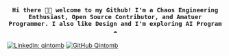 <h4 align="center"><samp> Hi there 👋🏾  welcome to my Github! I'm a Chaos Engineering Enthusiast, Open Source Contributor, and Amatuer Programmer. I also like Design and I'm exploring AI Program ☁️ </samp></h4>

<p align="center">
<p dir="auto"><a href="https://www.linkedin.com/in/qintomb/" rel="nofollow"><img src="https://camo.githubusercontent.com/f2d063a15d640a4c20833c9112eeb90415f4b92d5136754eb0725f71c42ffc2e/68747470733a2f2f696d672e736869656c64732e696f2f62616467652f2d4768617a692d626c75653f7374796c653d666c61742d737175617265266c6f676f3d4c696e6b6564696e266c6f676f436f6c6f723d7768697465266c696e6b3d68747470733a2f2f7777772e6c696e6b6564696e2e636f6d2f696e2f6768617a692d6b68616e2f" alt="Linkedin: qintomb" data-canonical-src="https://img.shields.io/badge/-Ghazi-blue?style=flat-square&amp;logo=Linkedin&amp;logoColor=white&amp;link=https://www.linkedin.com/in/qintomb/" style="max-width: 100%;"></a>
<a href="https://github.com/qintmb"><img src="https://camo.githubusercontent.com/5908b9fcda5fdca56908378d68c001ab20a2a85b893229e40033931e34c05197/68747470733a2f2f696d672e736869656c64732e696f2f6769746875622f666f6c6c6f776572732f676b68616e3230353f6c6162656c3d666f6c6c6f77267374796c653d736f6369616c" alt="GitHub Qintomb" data-canonical-src="https://img.shields.io/github/followers/qintmb?label=follow&amp;style=social" style="max-width: 100%;"></a>
